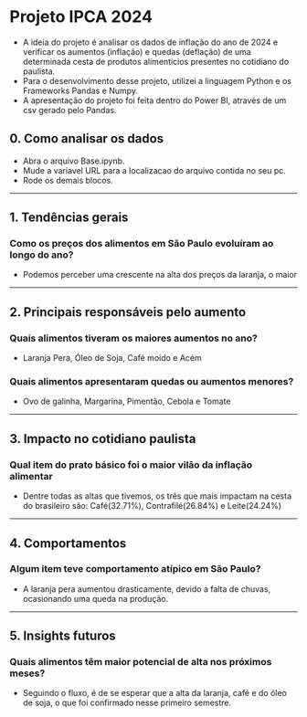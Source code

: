# Projeto IPCA 2024

- A ideia do projeto é analisar os dados de inflação do ano de 2024 e verificar os aumentos (inflação) e quedas (deflação)
  de uma determinada cesta de produtos alimenticios presentes no cotidiano do paulista.
- Para o desenvolvimento desse projeto, utilizei a linguagem Python e os Frameworks Pandas e Numpy.
- A apresentação do projeto foi feita dentro do Power BI, através de um csv gerado pelo Pandas.


## 0. Como analisar os dados
- Abra o arquivo Base.ipynb.
- Mude a variavel URL para a localizacao do arquivo contida no seu pc.
- Rode os demais blocos.

----------------------------------------------------------------------------------

## 1. Tendências gerais
### Como os preços dos alimentos em São Paulo evoluíram ao longo do ano?
- Podemos perceber uma crescente na alta dos preços da laranja, o maior 

----------------------------------------------------------------------------------

## 2. Principais responsáveis pelo aumento
### Quais alimentos tiveram os maiores aumentos no ano?
- Laranja Pera, Óleo de Soja, Café moido e Acém

### Quais alimentos apresentaram quedas ou aumentos menores?
- Ovo de galinha, Margarina, Pimentão, Cebola e Tomate

----------------------------------------------------------------------------------

## 3. Impacto no cotidiano paulista
### Qual item do prato básico foi o maior vilão da inflação alimentar
- Dentre todas as altas que tivemos, os três que mais impactam na cesta do brasileiro são: Café(32.71%), Contrafilé(26.84%) e Leite(24.24%)

----------------------------------------------------------------------------------

## 4. Comportamentos
### Algum item teve comportamento atípico em São Paulo?
- A laranja pera aumentou drasticamente, devido a falta de chuvas, ocasionando uma queda na produção.

----------------------------------------------------------------------------------

## 5. Insights futuros
### Quais alimentos têm maior potencial de alta nos próximos meses?
- Seguindo o fluxo, é de se esperar que a alta da laranja, café e do óleo de soja, o que foi confirmado nesse primeiro semestre.
